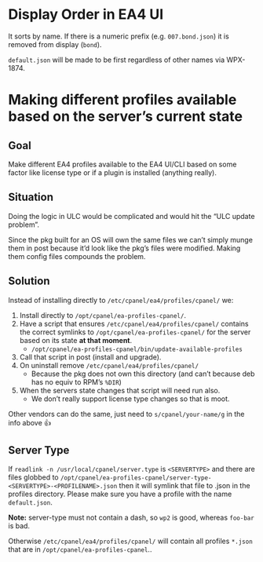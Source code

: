 # Display Order in EA4 UI

It sorts by name. If there is a numeric prefix (e.g. `007.bond.json`) it is removed from display (`bond`).

`default.json` will be made to be first regardless of other names via WPX-1874.

# Making different profiles available based on the server’s current state

## Goal

Make different EA4 profiles available to the EA4 UI/CLI based on some factor like license type or if a plugin is installed (anything really).

## Situation

Doing the logic in ULC would be complicated and would hit the “ULC update problem”.

Since the pkg built for an OS will own the same files we can’t simply munge them in post because it’d look like the pkg’s files were modified. Making them config files compounds the problem.

## Solution

Instead of installing directly to `/etc/cpanel/ea4/profiles/cpanel/` we:

1. Install directly to `/opt/cpanel/ea-profiles-cpanel/`.
2. Have a script that ensures `/etc/cpanel/ea4/profiles/cpanel/` contains the correct symlinks to `/opt/cpanel/ea-profiles-cpanel/` for the server based on its state **at that moment**.
   * `/opt/cpanel/ea-profiles-cpanel/bin/update-available-profiles`
3. Call that script in post (install and upgrade).
4. On uninstall remove `/etc/cpanel/ea4/profiles/cpanel/`
   * Because the pkg does not own this directory (and can’t because deb has no equiv to RPM’s `%DIR`)
5. When the servers state changes that script will need run also.
   * We don’t really support license type changes so that is moot.

Other vendors can do the same, just need to `s/cpanel/your-name/g` in the info above 👍

## Server Type

If `readlink -n /usr/local/cpanel/server.type` is `<SERVERTYPE>` and there are files globbed to `/opt/cpanel/ea-profiles-cpanel/server-type-<SERVERTYPE>-<PROFILENAME>.json` then it will symlink that file to <PROFILENAME>.json in the profiles directory. Please make sure you have a profile with the name `default.json`.

**Note:** server-type must not contain a dash, so `wp2` is good, whereas `foo-bar` is bad.

Otherwise `/etc/cpanel/ea4/profiles/cpanel/` will contain all profiles `*.json` that are in `/opt/cpanel/ea-profiles-cpanel`..

